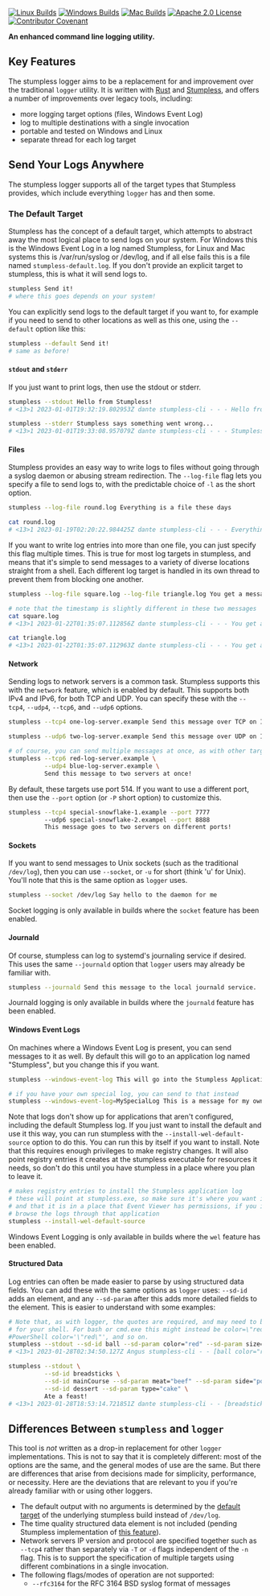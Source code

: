 [![Linux Builds](https://github.com/goatshriek/stumpless-logger/actions/workflows/linux.yml/badge.svg)](https://github.com/goatshriek/stumpless-logger/actions/workflows/linux.yml)
[![Windows Builds](https://github.com/goatshriek/stumpless-logger/actions/workflows/windows.yml/badge.svg)](https://github.com/goatshriek/stumpless-logger/actions/workflows/windows.yml)
[![Mac Builds](https://github.com/goatshriek/stumpless-logger/actions/workflows/mac.yml/badge.svg)](https://github.com/goatshriek/stumpless-logger/actions/workflows/mac.yml)
[![Apache 2.0 License](https://img.shields.io/badge/license-Apache%202.0-blue.svg)](https://opensource.org/licenses/Apache-2.0)
[![Contributor Covenant](https://img.shields.io/badge/Contributor%20Covenant-v2.1-ff69b4.svg)](https://github.com/goatshriek/stumpless-logger/blob/latest/docs/CODE_OF_CONDUCT.md)


**An enhanced command line logging utility.**


## Key Features
The stumpless logger aims to be a replacement for and improvement over the
traditional `logger` utility. It is written with
[Rust](https://www.rust-lang.org/) and
[Stumpless](https://github.com/goatshriek/stumpless), and offers a number of
improvements over legacy tools, including:

 * more logging target options (files, Windows Event Log)
 * log to multiple destinations with a single invocation
 * portable and tested on Windows and Linux
 * separate thread for each log target


## Send Your Logs Anywhere
The stumpless logger supports all of the target types that Stumpless provides,
which include everything `logger` has and then some.


### The Default Target
Stumpless has the concept of a default target, which attempts to abstract away
the most logical place to send logs on your system. For Windows this is the
Windows Event Log in a log named Stumpless, for Linux and Mac systems this is
/var/run/syslog or /dev/log, and if all else fails this is a file named
`stumpless-default.log`. If you don't provide an explicit target to stumpless,
this is what it will send logs to.

```sh
stumpless Send it!
# where this goes depends on your system!
```

You can explicitly send logs to the default target if you want to, for example
if you need to send to other locations as well as this one, using the
`--default` option like this:

```sh
stumpless --default Send it!
# same as before!
```


#### `stdout` and `stderr`
If you just want to print logs, then use the stdout or stderr.

```sh
stumpless --stdout Hello from Stumpless!
# <13>1 2023-01-01T19:32:19.802953Z dante stumpless-cli - - - Hello from Stumpless!

stumpless --stderr Stumpless says something went wrong...
# <13>1 2023-01-01T19:33:08.957079Z dante stumpless-cli - - - Stumpless says something went wrong...
```


#### Files
Stumpless provides an easy way to write logs to files without going through a
syslog daemon or abusing stream redirection. The `--log-file` flag lets you
specify a file to send logs to, with the predictable choice of `-l` as the short
option.

```sh
stumpless --log-file round.log Everything is a file these days

cat round.log
# <13>1 2023-01-19T02:20:22.984425Z dante stumpless-cli - - - Everything is a file these days
```

If you want to write log entries into more than one file, you can just specify
this flag multiple times. This is true for most log targets in stumpless, and
means that it's simple to send messages to a variety of diverse locations
straight from a shell. Each different log target is handled in its own
thread to prevent them from blocking one another.

```sh
stumpless --log-file square.log --log-file triangle.log You get a message, and you get a message!

# note that the timestamp is slightly different in these two messages
cat square.log
# <13>1 2023-01-22T01:35:07.112856Z dante stumpless-cli - - - You get a message, and you get a message!

cat triangle.log
# <13>1 2023-01-22T01:35:07.112963Z dante stumpless-cli - - - You get a message, and you get a message!
```


#### Network
Sending logs to network servers is a common task. Stumpless supports this with
the `network` feature, which is enabled by default. This supports both IPv4 and
IPv6, for both TCP and UDP. You can specify these with the `--tcp4`, `--udp4`,
`--tcp6`, and `--udp6` options.

```sh
stumpless --tcp4 one-log-server.example Send this message over TCP on IPv4.

stumpless --udp6 two-log-server.example Send this message over UDP on IPv6.

# of course, you can send multiple messages at once, as with other target types:
stumpless --tcp6 red-log-server.example \
          --udp4 blue-log-server.example \
          Send this message to two servers at once!
```

By default, these targets use port 514. If you want to use a different port,
then use the `--port` option (or `-P` short option) to customize this.

```sh
stumpless --tcp4 special-snowflake-1.example --port 7777
          --udp6 special-snowflake-2.exampel --port 8888
          This message goes to two servers on different ports!
```


#### Sockets
If you want to send messages to Unix sockets (such as the traditional
`/dev/log`), then you can use `--socket`, or `-u` for short (think
'u' for Unix). You'll note that this is the same option as `logger` uses.

```sh
stumpless --socket /dev/log Say hello to the daemon for me
```

Socket logging is only available in builds where the `socket` feature has been
enabled.


#### Journald
Of course, stumpless can log to systemd's journaling service if desired. This
uses the same `--journald` option that `logger` users may already be familiar
with.

```sh
stumpless --journald Send this message to the local journald service.
```

Journald logging is only available in builds where the `journald` feature has
been enabled.


#### Windows Event Logs
On machines where a Windows Event Log is present, you can send messages to it as
well. By default this will go to an application log named "Stumpless", but you
change this if you want.

```sh
stumpless --windows-event-log This will go into the Stumpless Application log.

# if you have your own special log, you can send to that instead
stumpless --windows-event-log=MySpecialLog This is a message for my own special log.
```

Note that logs don't show up for applications that aren't configured, including
the default Stumpless log. If you just want to install the default and use it
this way, you can run stumpless with the `--install-wel-default-source` option
to do this. You can run this by itself if you want to install. Note that this
requires enough privileges to make registry changes. It will also point registry
entries it creates at the stumpless executable for resources it needs, so don't
do this until you have stumpless in a place where you plan to leave it.

```sh
# makes registry entries to install the Stumpless application log
# these will point at stumpless.exe, so make sure it's where you want it!
# and that it is in a place that Event Viewer has permissions, if you intend to
# browse the logs through that application
stumpless --install-wel-default-source
```

Windows Event Logging is only available in builds where the `wel` feature has
been enabled.


#### Structured Data
Log entries can often be made easier to parse by using structured data fields.
You can add these with the same options as `logger` uses: `--sd-id` adds an
element, and any `--sd-param` after this adds more detailed fields to the
element. This is easier to understand with some examples:

```sh
# Note that, as with logger, the quotes are required, and may need to be escaped
# for your shell. For bash or cmd.exe this might instead be color=\"red\", for
#PowerShell color='\"red\"', and so on.
stumpless --stdout --sd-id ball --sd-param color="red" --sd-param size="medium" Caught a ball!
# <13>1 2023-01-28T02:34:50.127Z Angus stumpless-cli - - [ball color="red" size="medium"] Caught a ball!

stumpless --stdout \
          --sd-id breadsticks \
          --sd-id mainCourse --sd-param meat="beef" --sd-param side="potatoes" \
          --sd-id dessert --sd-param type="cake" \
          Ate a feast!
# <13>1 2023-01-28T18:53:14.721851Z dante stumpless-cli - - [breadsticks][mainCourse meat="beef" side="potatoes"][dessert type="cake"] Ate a feast!
```


## Differences Between `stumpless` and `logger`
This tool is _not_ written as a drop-in replacement for other `logger`
implementations. This is not to say that it is completely different: most of the
options are the same, and the general modes of use are the same. But there are
differences that arise from decisions made for simplicity, performance, or
necessity. Here are the deviations that are relevant to you if you're already
familiar with or using other loggers.

 * The default output with no arguments is determined by the
   [default target](https://goatshriek.github.io/stumpless/docs/c/latest/target_8h.html#a137ec6ade02951be14bff3572725f076)
   of the underlying stumpless build instead of `/dev/log`.
 * The time quality structured data element is not included (pending Stumpless
   implementation of
   [this feature](https://github.com/goatshriek/stumpless/issues/223)).
 * Network servers IP version and protocol are specified together such as
   `--tcp4` rather than separately via `-T` or `-d` flags independent of the
   `-n` flag. This is to support the specification of multiple targets using
   different combinations in a single invocation.
 * The following flags/modes of operation are not supported:
   * `--rfc3164` for the RFC 3164 BSD syslog format of messages

